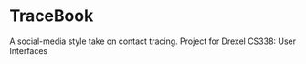 # TraceBook
A social-media style take on contact tracing.  Project for Drexel CS338: User Interfaces
